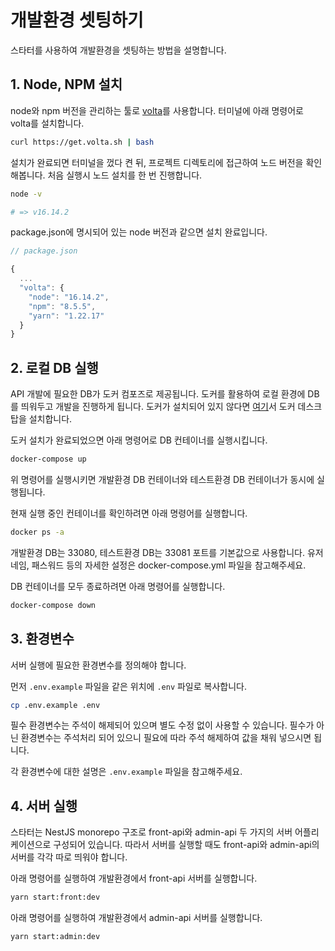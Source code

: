 # 개발환경 셋팅하기

스타터를 사용하여 개발환경을 셋팅하는 방법을 설명합니다.

## 1. Node, NPM 설치

node와 npm 버전을 관리하는 툴로 [volta](https://volta.sh/)를 사용합니다.
터미널에 아래 명령어로 volta를 설치합니다.

```bash
curl https://get.volta.sh | bash
```

설치가 완료되면 터미널을 껐다 켠 뒤, 프로젝트 디렉토리에 접근하여 노드 버전을 확인해봅니다.
처음 실행시 노드 설치를 한 번 진행합니다.

```bash
node -v

# => v16.14.2
```

package.json에 명시되어 있는 node 버전과 같으면 설치 완료입니다.

```js
// package.json

{
  ...
  "volta": {
    "node": "16.14.2",
    "npm": "8.5.5",
    "yarn": "1.22.17"
  }
}
```

## 2. 로컬 DB 실행

API 개발에 필요한 DB가 도커 컴포즈로 제공됩니다. 도커를 활용하여 로컬 환경에 DB를 띄워두고 개발을 진행하게 됩니다.
도커가 설치되어 있지 않다면 [여기](https://www.docker.com/products/docker-desktop/)서 도커 데스크탑을 설치합니다.

도커 설치가 완료되었으면 아래 명령어로 DB 컨테이너를 실행시킵니다.

```bash
docker-compose up
```

위 명령어를 실행시키면 개발환경 DB 컨테이너와 테스트환경 DB 컨테이너가 동시에 실행됩니다.

현재 실행 중인 컨테이너를 확인하려면 아래 명령어를 실행합니다.

```bash
docker ps -a
```

개발환경 DB는 33080, 테스트환경 DB는 33081 포트를 기본값으로 사용합니다.
유저네임, 패스워드 등의 자세한 설정은 docker-compose.yml 파일을 참고해주세요.

DB 컨테이너를 모두 종료하려면 아래 명령어를 실행합니다.

```bash
docker-compose down
```

## 3. 환경변수

서버 실행에 필요한 환경변수를 정의해야 합니다.

먼저 `.env.example` 파일을 같은 위치에 `.env` 파일로 복사합니다.

```bash
cp .env.example .env
```

필수 환경변수는 주석이 해제되어 있으며 별도 수정 없이 사용할 수 있습니다.
필수가 아닌 환경변수는 주석처리 되어 있으니 필요에 따라 주석 해제하여 값을 채워 넣으시면 됩니다.

각 환경변수에 대한 설명은 `.env.example` 파일을 참고해주세요.

## 4. 서버 실행

스타터는 NestJS monorepo 구조로 front-api와 admin-api 두 가지의 서버 어플리케이션으로 구성되어 있습니다. 따라서 서버를 실행할 때도 front-api와 admin-api의 서버를 각각 따로 띄워야 합니다.

아래 명령어를 실행하여 개발환경에서 front-api 서버를 실행합니다.

```bash
yarn start:front:dev
```

아래 명령어를 실행하여 개발환경에서 admin-api 서버를 실행합니다.

```bash
yarn start:admin:dev
```
